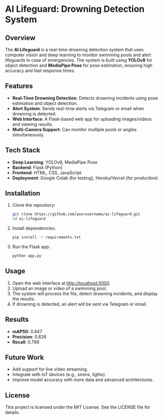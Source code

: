 # AI Lifeguard: Drowning Detection System

## Overview
The **AI Lifeguard** is a real-time drowning detection system that uses computer vision and deep learning to monitor swimming pools and alert lifeguards in case of emergencies. The system is built using **YOLOv8** for object detection and **MediaPipe Pose** for pose estimation, ensuring high accuracy and fast response times.

## Features
- **Real-Time Drowning Detection**: Detects drowning incidents using pose estimation and object detection.
- **Alert System**: Sends real-time alerts via Telegram or email when drowning is detected.
- **Web Interface**: A Flask-based web app for uploading images/videos and viewing results.
- **Multi-Camera Support**: Can monitor multiple pools or angles simultaneously.

## Tech Stack
- **Deep Learning**: YOLOv8, MediaPipe Pose
- **Backend**: Flask (Python)
- **Frontend**: HTML, CSS, JavaScript
- **Deployment**: Google Colab (for testing), Heroku/Vercel (for production)

## Installation
1. Clone the repository:
   ```bash
   git clone https://github.com/yourusername/ai-lifeguard.git
   cd ai-lifeguard
   ```

2. Install dependencies:
   ```bash
   pip install -r requirements.txt
   ```

3. Run the Flask app:
   ```bash
   python app.py
   ```

## Usage
1. Open the web interface at [http://localhost:5000](http://localhost:5000).
2. Upload an image or video of a swimming pool.
3. The system will process the file, detect drowning incidents, and display the results.
4. If drowning is detected, an alert will be sent via Telegram or email.

## Results
- **mAP50**: 0.847  
- **Precision**: 0.826  
- **Recall**: 0.799  

## Future Work
- Add support for live video streaming.
- Integrate with IoT devices (e.g., sirens, lights).
- Improve model accuracy with more data and advanced architectures.

## License
This project is licensed under the MIT License. See the LICENSE file for details.
